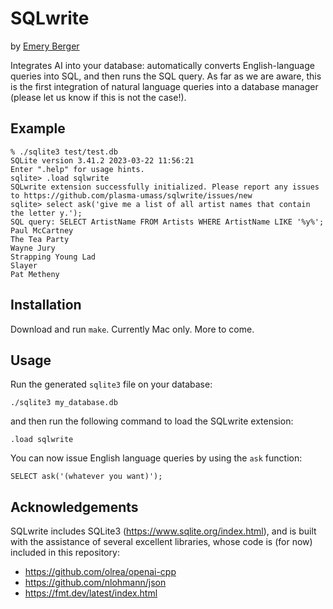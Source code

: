 # SQLwrite

by [Emery Berger](https://emeryberger.com)

Integrates AI into your database: automatically converts English-language queries into SQL, and then runs the SQL query.
As far as we are aware, this is the first integration of natural language queries into a database manager (please
let us know if this is not the case!).


## Example

```
% ./sqlite3 test/test.db
SQLite version 3.41.2 2023-03-22 11:56:21
Enter ".help" for usage hints.
sqlite> .load sqlwrite
SQLwrite extension successfully initialized. Please report any issues to https://github.com/plasma-umass/sqlwrite/issues/new
sqlite> select ask('give me a list of all artist names that contain the letter y.');
SQL query: SELECT ArtistName FROM Artists WHERE ArtistName LIKE '%y%';
Paul McCartney
The Tea Party
Wayne Jury
Strapping Young Lad
Slayer
Pat Metheny
```

## Installation

Download and run `make`. Currently Mac only. More to come.

## Usage

Run the generated `sqlite3` file on your database:

```
./sqlite3 my_database.db
```

and then run the following command to load the SQLwrite extension:

```
.load sqlwrite
```

You can now issue English language queries by using the `ask` function:

```
SELECT ask('(whatever you want)');
```

## Acknowledgements

SQLwrite includes SQLite3 (https://www.sqlite.org/index.html), and is
built with the assistance of several excellent libraries, whose code
is (for now) included in this repository:

* https://github.com/olrea/openai-cpp
* https://github.com/nlohmann/json
* https://fmt.dev/latest/index.html

